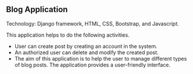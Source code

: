 <h2>Blog Application</h2>
<p>Technology: Django framework, HTML, CSS, Bootstrap, and Javascript.</p>
<p>This application helps to do the following activities. </p>
<ul> 
<li>User can create post by creating an account in the system.</li>
<li>An authorized user can delete and modify the created post.</li>
<li>The aim of this application is to help the user to manage different types of blog posts. The application provides a user-friendly interface.</li>


</ul>
